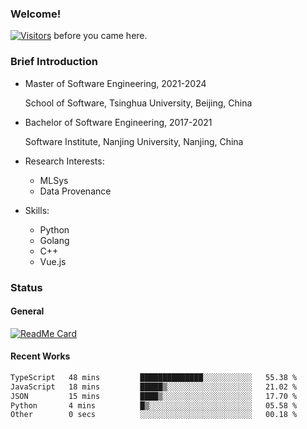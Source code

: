 ### Welcome!

[![Visitors](https://visitor-badge.laobi.icu/badge?page_id=HermitSun.HermitSun)]() before you came here.

### Brief Introduction

- Master of Software Engineering, 2021-2024
  
  School of Software, Tsinghua University, Beijing, China

- Bachelor of Software Engineering, 2017-2021
  
  Software Institute, Nanjing University, Nanjing, China

- Research Interests:
  - MLSys
  - Data Provenance

- Skills:
  - Python
  - Golang
  - C++
  - Vue.js

### Status

#### General

[![ReadMe Card](https://github-readme-stats.hermitsun.vercel.app/api?username=HermitSun&count_private=true&show_icons=true)]()

#### Recent Works

<!--START_SECTION:waka-->

```txt
TypeScript   48 mins         ██████████████░░░░░░░░░░░   55.38 %
JavaScript   18 mins         █████▒░░░░░░░░░░░░░░░░░░░   21.02 %
JSON         15 mins         ████▒░░░░░░░░░░░░░░░░░░░░   17.70 %
Python       4 mins          █▒░░░░░░░░░░░░░░░░░░░░░░░   05.58 %
Other        0 secs          ░░░░░░░░░░░░░░░░░░░░░░░░░   00.18 %
```

<!--END_SECTION:waka-->
